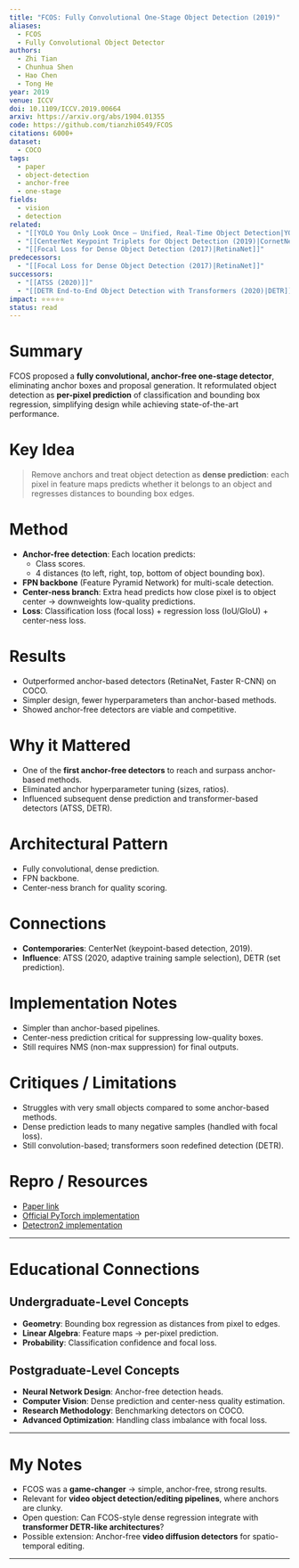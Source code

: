 ```yaml
---
title: "FCOS: Fully Convolutional One-Stage Object Detection (2019)"
aliases:
  - FCOS
  - Fully Convolutional Object Detector
authors:
  - Zhi Tian
  - Chunhua Shen
  - Hao Chen
  - Tong He
year: 2019
venue: ICCV
doi: 10.1109/ICCV.2019.00664
arxiv: https://arxiv.org/abs/1904.01355
code: https://github.com/tianzhi0549/FCOS
citations: 6000+
dataset:
  - COCO
tags:
  - paper
  - object-detection
  - anchor-free
  - one-stage
fields:
  - vision
  - detection
related:
  - "[[YOLO You Only Look Once — Unified, Real-Time Object Detection|YOLO (2016)]]"
  - "[[CenterNet Keypoint Triplets for Object Detection (2019)|CornetNet_2019]]"
  - "[[Focal Loss for Dense Object Detection (2017)|RetinaNet]]"
predecessors:
  - "[[Focal Loss for Dense Object Detection (2017)|RetinaNet]]"
successors:
  - "[[ATSS (2020)]]"
  - "[[DETR End-to-End Object Detection with Transformers (2020)|DETR]]"
impact: ⭐⭐⭐⭐⭐
status: read
---
```


# Summary
FCOS proposed a **fully convolutional, anchor-free one-stage detector**, eliminating anchor boxes and proposal generation. It reformulated object detection as **per-pixel prediction** of classification and bounding box regression, simplifying design while achieving state-of-the-art performance.

# Key Idea
> Remove anchors and treat object detection as **dense prediction**: each pixel in feature maps predicts whether it belongs to an object and regresses distances to bounding box edges.

# Method
- **Anchor-free detection**: Each location predicts:  
  - Class scores.  
  - 4 distances (to left, right, top, bottom of object bounding box).  
- **FPN backbone** (Feature Pyramid Network) for multi-scale detection.  
- **Center-ness branch**: Extra head predicts how close pixel is to object center → downweights low-quality predictions.  
- **Loss**: Classification loss (focal loss) + regression loss (IoU/GIoU) + center-ness loss.  

# Results
- Outperformed anchor-based detectors (RetinaNet, Faster R-CNN) on COCO.  
- Simpler design, fewer hyperparameters than anchor-based methods.  
- Showed anchor-free detectors are viable and competitive.  

# Why it Mattered
- One of the **first anchor-free detectors** to reach and surpass anchor-based methods.  
- Eliminated anchor hyperparameter tuning (sizes, ratios).  
- Influenced subsequent dense prediction and transformer-based detectors (ATSS, DETR).  

# Architectural Pattern
- Fully convolutional, dense prediction.  
- FPN backbone.  
- Center-ness branch for quality scoring.  

# Connections
- **Contemporaries**: CenterNet (keypoint-based detection, 2019).  
- **Influence**: ATSS (2020, adaptive training sample selection), DETR (set prediction).  

# Implementation Notes
- Simpler than anchor-based pipelines.  
- Center-ness prediction critical for suppressing low-quality boxes.  
- Still requires NMS (non-max suppression) for final outputs.  

# Critiques / Limitations
- Struggles with very small objects compared to some anchor-based methods.  
- Dense prediction leads to many negative samples (handled with focal loss).  
- Still convolution-based; transformers soon redefined detection (DETR).  

# Repro / Resources
- [Paper link](https://arxiv.org/abs/1904.01355)  
- [Official PyTorch implementation](https://github.com/tianzhi0549/FCOS)  
- [Detectron2 implementation](https://github.com/facebookresearch/detectron2)  

---

# Educational Connections

## Undergraduate-Level Concepts
- **Geometry**: Bounding box regression as distances from pixel to edges.  
- **Linear Algebra**: Feature maps → per-pixel prediction.  
- **Probability**: Classification confidence and focal loss.  

## Postgraduate-Level Concepts
- **Neural Network Design**: Anchor-free detection heads.  
- **Computer Vision**: Dense prediction and center-ness quality estimation.  
- **Research Methodology**: Benchmarking detectors on COCO.  
- **Advanced Optimization**: Handling class imbalance with focal loss.  

---

# My Notes
- FCOS was a **game-changer** → simple, anchor-free, strong results.  
- Relevant for **video object detection/editing pipelines**, where anchors are clunky.  
- Open question: Can FCOS-style dense regression integrate with **transformer DETR-like architectures**?  
- Possible extension: Anchor-free **video diffusion detectors** for spatio-temporal editing.  

---

